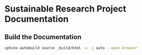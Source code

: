 # Sustainable Research Project Documentation

## Build the Documentation

```bash
sphinx-autobuild source _build/html -a -j auto --open-browser
```